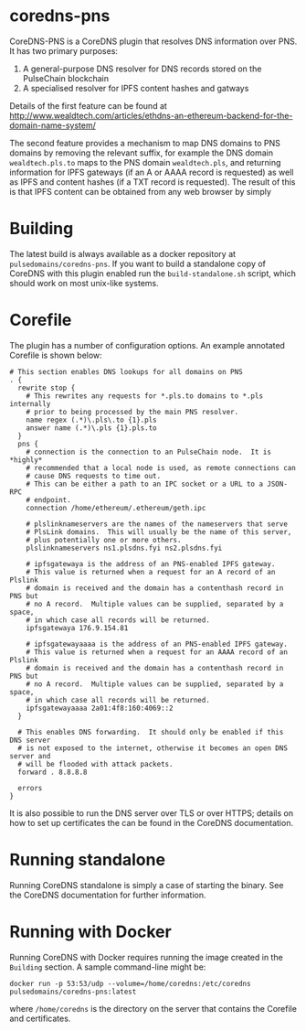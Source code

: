 # coredns-pns

CoreDNS-PNS is a CoreDNS plugin that resolves DNS information over PNS.  It has two primary purposes:

  1. A general-purpose DNS resolver for DNS records stored on the PulseChain blockchain
  2. A specialised resolver for IPFS content hashes and gatways

Details of the first feature can be found at http://www.wealdtech.com/articles/ethdns-an-ethereum-backend-for-the-domain-name-system/

The second feature provides a mechanism to map DNS domains to PNS domains by removing the relevant suffix, for example the DNS domain `wealdtech.pls.to` maps to the PNS domain `wealdtech.pls`, and returning information for IPFS gateways (if an A or AAAA record is requested) as well as IPFS and content hashes (if a TXT record is requested).  The result of this is that IPFS content can be obtained from any web browser by simply 

# Building

The latest build is always available as a docker repository at `pulsedomains/coredns-pns`.  If you want to build a standalone copy of CoreDNS with this plugin enabled run the `build-standalone.sh` script, which should work on most unix-like systems.

# Corefile

The plugin has a number of configuration options.  An example annotated Corefile is shown below:

```
# This section enables DNS lookups for all domains on PNS
. {
  rewrite stop {
    # This rewrites any requests for *.pls.to domains to *.pls internally
    # prior to being processed by the main PNS resolver.
    name regex (.*)\.pls\.to {1}.pls
    answer name (.*)\.pls {1}.pls.to
  }
  pns {
    # connection is the connection to an PulseChain node.  It is *highly*
    # recommended that a local node is used, as remote connections can
    # cause DNS requests to time out.
    # This can be either a path to an IPC socket or a URL to a JSON-RPC
    # endpoint.
    connection /home/ethereum/.ethereum/geth.ipc

    # plslinknameservers are the names of the nameservers that serve
    # PlsLink domains.  This will usually be the name of this server,
    # plus potentially one or more others.
    plslinknameservers ns1.plsdns.fyi ns2.plsdns.fyi

    # ipfsgatewaya is the address of an PNS-enabled IPFS gateway.
    # This value is returned when a request for an A record of an Plslink
    # domain is received and the domain has a contenthash record in PNS but
    # no A record.  Multiple values can be supplied, separated by a space,
    # in which case all records will be returned.
    ipfsgatewaya 176.9.154.81

    # ipfsgatewayaaaa is the address of an PNS-enabled IPFS gateway.
    # This value is returned when a request for an AAAA record of an Plslink
    # domain is received and the domain has a contenthash record in PNS but
    # no A record.  Multiple values can be supplied, separated by a space,
    # in which case all records will be returned.
    ipfsgatewayaaaa 2a01:4f8:160:4069::2
  }

  # This enables DNS forwarding.  It should only be enabled if this DNS server
  # is not exposed to the internet, otherwise it becomes an open DNS server and
  # will be flooded with attack packets.
  forward . 8.8.8.8

  errors
}
```

It is also possible to run the DNS server over TLS or over HTTPS; details on how to set up certificates the can be found in the CoreDNS documentation.

# Running standalone

Running CoreDNS standalone is simply a case of starting the binary.  See the CoreDNS documentation for further information.

# Running with Docker

Running CoreDNS with Docker requires running the image created in the `Building` section.  A sample command-line might be:

    docker run -p 53:53/udp --volume=/home/coredns:/etc/coredns pulsedomains/coredns-pns:latest

where `/home/coredns` is the directory on the server that contains the Corefile and certificates.
